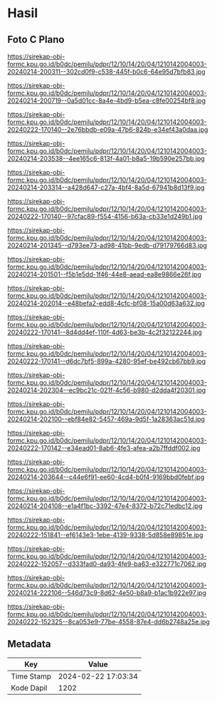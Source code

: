 # Hasil

## Foto C Plano

https://sirekap-obj-formc.kpu.go.id/b0dc/pemilu/pdpr/12/10/14/20/04/1210142004003-20240214-200311--302cd0f9-c538-445f-b0c6-64e95d7bfb83.jpg

https://sirekap-obj-formc.kpu.go.id/b0dc/pemilu/pdpr/12/10/14/20/04/1210142004003-20240214-200719--0a5d01cc-8a4e-4bd9-b5ea-c8fe00254bf8.jpg

https://sirekap-obj-formc.kpu.go.id/b0dc/pemilu/pdpr/12/10/14/20/04/1210142004003-20240222-170140--2e76bbdb-e09a-47b6-824b-e34ef43a0daa.jpg

https://sirekap-obj-formc.kpu.go.id/b0dc/pemilu/pdpr/12/10/14/20/04/1210142004003-20240214-203538--4ee165c6-813f-4a01-b8a5-19b590e257bb.jpg

https://sirekap-obj-formc.kpu.go.id/b0dc/pemilu/pdpr/12/10/14/20/04/1210142004003-20240214-203314--a428d647-c27a-4bf4-8a5d-67941b8d13f9.jpg

https://sirekap-obj-formc.kpu.go.id/b0dc/pemilu/pdpr/12/10/14/20/04/1210142004003-20240222-170140--97cfac89-f554-4156-b63a-cb33e1d249b1.jpg

https://sirekap-obj-formc.kpu.go.id/b0dc/pemilu/pdpr/12/10/14/20/04/1210142004003-20240214-201345--d793ee73-ad98-41bb-9edb-d79179766d83.jpg

https://sirekap-obj-formc.kpu.go.id/b0dc/pemilu/pdpr/12/10/14/20/04/1210142004003-20240214-201501--f5b1e5dd-1f46-44e8-aead-ea8e9866e26f.jpg

https://sirekap-obj-formc.kpu.go.id/b0dc/pemilu/pdpr/12/10/14/20/04/1210142004003-20240214-202014--e48befa2-edd8-4cfc-bf08-15a00d63a632.jpg

https://sirekap-obj-formc.kpu.go.id/b0dc/pemilu/pdpr/12/10/14/20/04/1210142004003-20240222-170141--8d4dd4ef-110f-4d63-be3b-4c2f32122244.jpg

https://sirekap-obj-formc.kpu.go.id/b0dc/pemilu/pdpr/12/10/14/20/04/1210142004003-20240222-170141--d6dc7bf5-899a-4280-95ef-be492cb67bb9.jpg

https://sirekap-obj-formc.kpu.go.id/b0dc/pemilu/pdpr/12/10/14/20/04/1210142004003-20240214-202304--ec9bc21c-021f-4c56-b980-d2dda4f20301.jpg

https://sirekap-obj-formc.kpu.go.id/b0dc/pemilu/pdpr/12/10/14/20/04/1210142004003-20240214-202100--ebf84e82-5457-469a-9d5f-1a28363ac51d.jpg

https://sirekap-obj-formc.kpu.go.id/b0dc/pemilu/pdpr/12/10/14/20/04/1210142004003-20240222-170142--e34ead01-8ab6-4fe3-afea-a2b7ffddf002.jpg

https://sirekap-obj-formc.kpu.go.id/b0dc/pemilu/pdpr/12/10/14/20/04/1210142004003-20240214-203644--c44e6f91-ee60-4cd4-b0f4-9169bbd0febf.jpg

https://sirekap-obj-formc.kpu.go.id/b0dc/pemilu/pdpr/12/10/14/20/04/1210142004003-20240214-204108--e1a4f1bc-3392-47e4-8372-b72c71edbc12.jpg

https://sirekap-obj-formc.kpu.go.id/b0dc/pemilu/pdpr/12/10/14/20/04/1210142004003-20240222-151841--ef6143e3-1ebe-4139-9338-5d858e89851e.jpg

https://sirekap-obj-formc.kpu.go.id/b0dc/pemilu/pdpr/12/10/14/20/04/1210142004003-20240222-152057--d333fad0-da93-4fe9-ba63-e322771c7062.jpg

https://sirekap-obj-formc.kpu.go.id/b0dc/pemilu/pdpr/12/10/14/20/04/1210142004003-20240214-222106--546d73c9-8d62-4e50-b8a9-b1ac1b922e97.jpg

https://sirekap-obj-formc.kpu.go.id/b0dc/pemilu/pdpr/12/10/14/20/04/1210142004003-20240222-152325--8ca053e9-77be-4558-87e4-dd6b2748a25e.jpg


## Metadata

| Key        | Value               |
| ---------- | ------------------- |
| Time Stamp | 2024-02-22 17:03:34 |
| Kode Dapil | 1202                |



